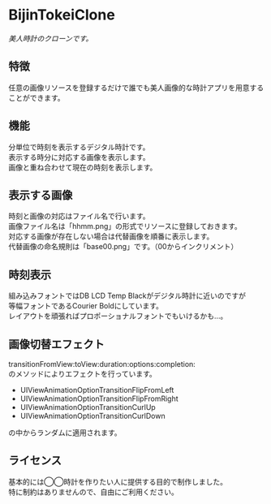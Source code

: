 # BijinTokeiClone
*美人時計のクローンです。*

## 特徴
任意の画像リソースを登録するだけで誰でも美人画像的な時計アプリを用意することができます。

## 機能
分単位で時刻を表示するデジタル時計です。  
表示する時分に対応する画像を表示します。  
画像と重ね合わせて現在の時刻を表示します。

## 表示する画像
時刻と画像の対応はファイル名で行います。  
画像ファイル名は「hhmm.png」の形式でリソースに登録しておきます。  
対応する画像が存在しない場合は代替画像を順番に表示します。  
代替画像の命名規則は「base00.png」です。（00からインクリメント）

## 時刻表示
組み込みフォントではDB LCD Temp Blackがデジタル時計に近いのですが  
等幅フォントであるCourier Boldにしています。  
レイアウトを頑張ればプロポーショナルフォントでもいけるかも…。

## 画像切替エフェクト
transitionFromView:toView:duration:options:completion:  
のメソッドによりエフェクトを行っています。

* UIViewAnimationOptionTransitionFlipFromLeft
* UIViewAnimationOptionTransitionFlipFromRight
* UIViewAnimationOptionTransitionCurlUp
* UIViewAnimationOptionTransitionCurlDown

の中からランダムに適用されます。

## ライセンス
基本的には◯◯時計を作りたい人に提供する目的で制作しました。  
特に制約はありませんので、自由にご利用ください。
